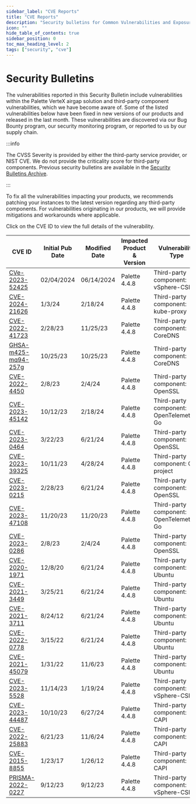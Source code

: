 ```yaml
---
sidebar_label: "CVE Reports"
title: "CVE Reports"
description: "Security bulletins for Common Vulnerabilities and Exposures (CVEs) related to Palette and Palette VerteX"
icon: ""
hide_table_of_contents: true
sidebar_position: 0
toc_max_heading_level: 2
tags: ["security", "cve"]
---
```


# Security Bulletins

The vulnerabilities reported in this Security Bulletin include vulnerabilities within the Palette VerteX airgap solution
and third-party component vulnerabilities, which we have become aware of. Some of the listed vulnerabilities below have
been fixed in new versions of our products and released in the last month. These vulnerabilities are discovered via our
Bug Bounty program, our security monitoring program, or reported to us by our supply chain.

:::info

The CVSS Severity is provided by either the third-party service provider, or NIST CVE. We do not provide the criticality
score for third-party components. Previous security bulletins are available in the
[Security Bulletins Archive](../../unlisted/cve-reports.md).

:::

To fix all the vulnerabilities impacting your products, we recommends patching your instances to the latest version
regarding any third-party components. For vulnerabilities originating in our products, we will provide mitigations and
workarounds where applicable.

Click on the CVE ID to view the full details of the vulnerability.

| CVE ID                                          | Initial Pub Date | Modified Date | Impacted Product & Version | Vulnerability Type                      | CVSS Severity                                            | Status        |
| ----------------------------------------------- | ---------------- | ------------- | -------------------------- | --------------------------------------- | -------------------------------------------------------- | ------------- |
| [CVe-2023-52425](./cve-2023-52425.md)           | 02/04/2024       | 06/14/2024    | Palette 4.4.8              | Third-party component: vSphere-CSI      | [7.5](https://nvd.nist.gov/vuln/detail/CVE-2023-52425)   | :mag: Ongoing |
| [CVE-2024-21626](./cve-2024-21626.md)           | 1/3/24           | 2/18/24       | Palette 4.4.8              | Third-party component: kube-proxy       | [8.6](https://nvd.nist.gov/vuln/detail/CVE-2024-21626)   | :mag: Ongoing |
| [CVE-2022-41723](./cve-2022-41723.md)           | 2/28/23          | 11/25/23      | Palette 4.4.8              | Third-party component: CoreDNS          | [7.5](https://nvd.nist.gov/vuln/detail/CVE-2022-41723)   | :mag: Ongoing |
| [GHSA-m425-mq94-257g](./ghsa-m425-mq94-257g.md) | 10/25/23         | 10/25/23      | Palette 4.4.8              | Third-party component: CoreDNS          | [7.5](https://github.com/advisories/GHSA-m425-mq94-257g) | :mag: Ongoing |
| [CVE-2022-4450](./cve-2022-4450.md)             | 2/8/23           | 2/4/24        | Palette 4.4.8              | Third-party component: OpenSSL          | [7.5](https://nvd.nist.gov/vuln/detail/CVE-2022-4450)    | :mag: Ongoing |
| [CVE-2023-45142](./cve-2023-45142.md)           | 10/12/23         | 2/18/24       | Palette 4.4.8              | Third-party component: OpenTelemetry-Go | [7.5](https://nvd.nist.gov/vuln/detail/CVE-2023-45142)   | :mag: Ongoing |
| [CVE-2023-0464](./cve-2023-0464.md)             | 3/22/23          | 6/21/24       | Palette 4.4.8              | Third-party component: OpenSSL          | [7.5](https://nvd.nist.gov/vuln/detail/CVE-2023-0464)    | :mag: Ongoing |
| [CVE-2023-39325](./cve-2023-39325.md)           | 10/11/23         | 4/28/24       | Palette 4.4.8              | Third-party component: Go project       | [7.5](https://nvd.nist.gov/vuln/detail/CVE-2023-39325)   | :mag: Ongoing |
| [CVE-2023-0215](./cve-2023-0215.md)             | 2/28/23          | 6/21/24       | Palette 4.4.8              | Third-party component: OpenSSL          | [7.5](https://nvd.nist.gov/vuln/detail/CVE-2023-0215)    | :mag: Ongoing |
| [CVE-2023-47108](./cve-2023-47108.md)           | 11/20/23         | 11/20/23      | Palette 4.4.8              | Third-party component: OpenTelemetry-Go | [7.5](https://nvd.nist.gov/vuln/detail/CVE-2023-47108)   | :mag: Ongoing |
| [CVE-2023-0286](./cve-2023-0286.md)             | 2/8/23           | 2/4/24        | Palette 4.4.8              | Third-party component: OpenSSL          | [7.4](https://nvd.nist.gov/vuln/detail/CVE-2023-0286)    | :mag: Ongoing |
| [CVE-2020-1971](./cve-2020-1971.md)             | 12/8/20          | 6/21/24       | Palette 4.4.8              | Third-party component: Ubuntu           | [5.9](https://nvd.nist.gov/vuln/detail/CVE-2020-1971)    | :mag: Ongoing |
| [CVE-2021-3449](./cve-2021-3449.md)             | 3/25/21          | 6/21/24       | Palette 4.4.8              | Third-party component: Ubuntu           | [5.9](https://nvd.nist.gov/vuln/detail/CVE-2021-3449)    | :mag: Ongoing |
| [CVE-2021-3711](./cve-2021-3711.md)             | 8/24/12          | 6/21/24       | Palette 4.4.8              | Third-party component: Ubuntu           | [9.8](https://nvd.nist.gov/vuln/detail/CVE-2021-3711)    | :mag: Ongoing |
| [CVE-2022-0778](./cve-2022-0778.md)             | 3/15/22          | 6/21/24       | Palette 4.4.8              | Third-party component: Ubuntu           | [7.5](https://nvd.nist.gov/vuln/detail/CVE-2022-0778)    | :mag: Ongoing |
| [CVE-2021-45079](./cve-2021-45079.md)           | 1/31/22          | 11/6/23       | Palette 4.4.8              | Third-party component: Ubuntu           | [9.1](https://nvd.nist.gov/vuln/detail/CVE-2021-45079)   | :mag: Ongoing |
| [CVE-2023-5528](./cve-2023-5528.md)             | 11/14/23         | 1/19/24       | Palette 4.4.8              | Third-party component: vSphere-CSI      | [8.8](https://nvd.nist.gov/vuln/detail/CVE-2023-5528)    | :mag: Ongoing |
| [CVE-2023-44487](./cve-2023-44487.md)           | 10/10/23         | 6/27/24       | Palette 4.4.8              | Third-party component: CAPI             | [7.5](https://nvd.nist.gov/vuln/detail/CVE-2023-44487)   | :mag: Ongoing |
| [CVE-2022-25883](./cve-2022-25883.md)           | 6/21/23          | 11/6/24       | Palette 4.4.8              | Third-party component: CAPI             | [7.5](https://nvd.nist.gov/vuln/detail/CVE-2022-25883)   | :mag: Ongoing |
| [CVE-2015-8855](./cve-2015-8855.md)             | 1/23/17          | 1/26/12       | Palette 4.4.8              | Third-party component: CAPI             | [7.5](https://nvd.nist.gov/vuln/detail/CVE-2015-8855)    | :mag: Ongoing |
| [PRISMA-2022-0227](./prisma-2022-0227.md)       | 9/12/23          | 9/12/23       | Palette 4.4.8              | Third-party component: vSphere-CSI      | N/A                                                      | :mag: Ongoing |
